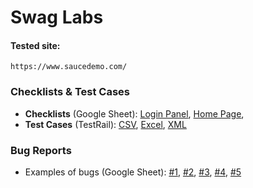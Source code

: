 # Swag Labs

#### Tested site:
```
https://www.saucedemo.com/
```

### Checklists & Test Cases
- **Checklists** (Google Sheet): [Login Panel](https://docs.google.com/spreadsheets/d/1IzQsIX0TzsAKwfiWk_sXKYPQgEHASn6IN4Jd3-2D7OQ/edit?gid=0#gid=0), [Home Page](https://docs.google.com/spreadsheets/d/1xgmjxiCMPFuZY7wxhfH6RAwhJMdrKBPbbYYznDImpk4/edit?gid=0#gid=0),
- **Test Cases** (TestRail): [CSV](https://drive.google.com/drive/u/1/folders/1i6caCuYSgYCaqZTu8VHZn29ePod6DXyn), [Excel](https://docs.google.com/spreadsheets/d/1fQDbs5F60gMtZB58-qahvMqm7iJKyAGo/edit?rtpof=true&gid=931197444#gid=931197444), [XML](https://drive.google.com/drive/u/1/folders/1i6caCuYSgYCaqZTu8VHZn29ePod6DXyn)

### Bug Reports
- Examples of bugs (Google Sheet): [#1](https://docs.google.com/spreadsheets/d/1rh8dlGt64-jcJypVgbttIqaCuiWas5A1rgDAqlq7Hag/edit?gid=0#gid=0), [#2](https://docs.google.com/spreadsheets/d/1LJexas9rHxDgrxhtQjOVv0xVEeHI_H157ag4R6FZBM0/edit?gid=0#gid=0), [#3](https://docs.google.com/spreadsheets/d/1TmfMwcp3_ZL-C-iwogF7Lpoxn7zCDte1A9NEsTtDdEw/edit?gid=0#gid=0), [#4](https://docs.google.com/spreadsheets/d/1Wne_WBTGmswJu5IFZBAmu-_vp0xTh9lmtLsghrhkw1g/edit?gid=0#gid=0), [#5](https://docs.google.com/spreadsheets/d/1d_DU85cQoOziGsjjd7VHIaS2sSDxa-80YEzo_TRZk4o/edit?gid=0#gid=0)

<!--


#### Test Runs & Results in TestRail
Smoke & Sanit:
```

```

#### RTM
```
https://docs.google.com/spreadsheets/d/10FR3qt6J6LiuwDnQRomBLd3dFKfr7gSjna9_Fo0UKyY/edit?gid=0#gid=0
```

#### Test Report
```
https://docs.google.com/spreadsheets/d/1bqQHKIw3Ex2DeF0SyiEy_SYXNJPREpfMb6ofOE5Ej4U/edit?gid=0#gid=0
```

-->

